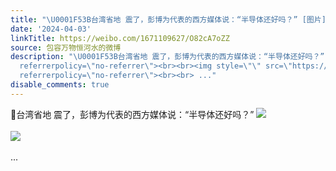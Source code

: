 ```yaml
---
title: "\U0001F53B台湾省地 震了，彭博为代表的西方媒体说：“半导体还好吗？” [图片][图片]"
date: '2024-04-03'
linkTitle: https://weibo.com/1671109627/O82cA7oZZ
source: 包容万物恒河水的微博
description: "\U0001F53B台湾省地 震了，彭博为代表的西方媒体说：“半导体还好吗？” <img style=\"\" src=\"https://tvax3.sinaimg.cn/large/639b1bfbgy1hodumsld7gj20zu12ndvr.jpg\"
  referrerpolicy=\"no-referrer\"><br><br><img style=\"\" src=\"https://tvax4.sinaimg.cn/large/639b1bfbgy1hodumteispj20zu14u14y.jpg\"
  referrerpolicy=\"no-referrer\"><br><br> ..."
disable_comments: true
---
```

🔻台湾省地 震了，彭博为代表的西方媒体说：“半导体还好吗？” <img style="" src="https://tvax3.sinaimg.cn/large/639b1bfbgy1hodumsld7gj20zu12ndvr.jpg" referrerpolicy="no-referrer"><br><br><img style="" src="https://tvax4.sinaimg.cn/large/639b1bfbgy1hodumteispj20zu14u14y.jpg" referrerpolicy="no-referrer"><br><br> ...